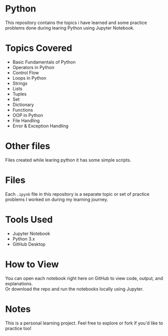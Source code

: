 # Python

This repository contains the topics i have learned and some practice problems done during learing Python using Jupyter Notebook.

# Topics Covered

- Basic Fundamentals of Python
- Operators in Python
- Control Flow
- Loops in Python
- Strings
- Lists
- Tuples
- Set
- Dictionary
- Functions
- OOP in Python
- File Handling
- Error & Exception Handling

# Other files
Files created while learing python it has some simple scripts. 

# Files

Each `.ipynb` file in this repository is a separate topic or set of practice problems I worked on during my learning journey.

# Tools Used

- Jupyter Notebook
- Python 3.x
- GitHub Desktop

# How to View

You can open each notebook right here on GitHub to view code, output, and explanations.  
Or download the repo and run the notebooks locally using Jupyter.

# Notes

This is a personal learning project. Feel free to explore or fork if you'd like to practice too!

